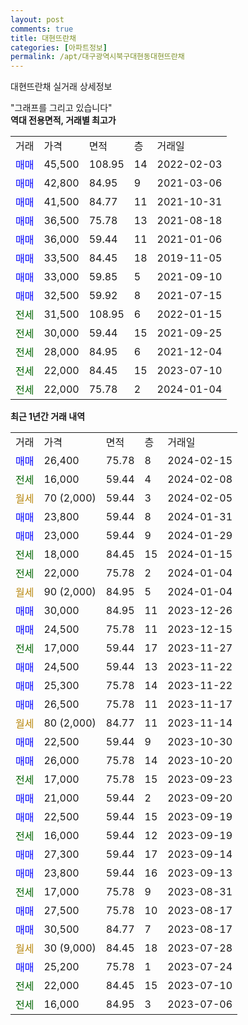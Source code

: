 ```yaml
---
layout: post
comments: true
title: 대현뜨란채
categories: [아파트정보]
permalink: /apt/대구광역시북구대현동대현뜨란채
---
```


대현뜨란채 실거래 상세정보

<script type="text/javascript">
  google.charts.load('current', {'packages':['line', 'corechart']});
  google.charts.setOnLoadCallback(drawChart);

  function drawChart() {
    var data = new google.visualization.DataTable();
    data.addColumn('date', '거래일');
    data.addColumn('number', "매매");
    data.addColumn('number', "전세");
    data.addColumn('number', "전매");

    data.addRows([[new Date(Date.parse("2024-02-15")), 26400, null, null], [new Date(Date.parse("2024-02-08")), null, 16000, null], [new Date(Date.parse("2024-02-05")), null, null, null], [new Date(Date.parse("2024-01-31")), 23800, null, null], [new Date(Date.parse("2024-01-29")), 23000, null, null], [new Date(Date.parse("2024-01-15")), null, 18000, null], [new Date(Date.parse("2024-01-04")), null, 22000, null], [new Date(Date.parse("2024-01-04")), null, null, null], [new Date(Date.parse("2023-12-26")), 30000, null, null], [new Date(Date.parse("2023-12-15")), 24500, null, null], [new Date(Date.parse("2023-11-27")), null, 17000, null], [new Date(Date.parse("2023-11-22")), 24500, null, null], [new Date(Date.parse("2023-11-22")), 25300, null, null], [new Date(Date.parse("2023-11-17")), 26500, null, null], [new Date(Date.parse("2023-11-14")), null, null, null], [new Date(Date.parse("2023-10-30")), 22500, null, null], [new Date(Date.parse("2023-10-20")), 26000, null, null], [new Date(Date.parse("2023-09-23")), null, 17000, null], [new Date(Date.parse("2023-09-20")), 21000, null, null], [new Date(Date.parse("2023-09-19")), 22500, null, null], [new Date(Date.parse("2023-09-19")), null, 16000, null], [new Date(Date.parse("2023-09-14")), 27300, null, null], [new Date(Date.parse("2023-09-13")), 23800, null, null], [new Date(Date.parse("2023-08-31")), null, 17000, null], [new Date(Date.parse("2023-08-17")), 27500, null, null], [new Date(Date.parse("2023-08-17")), 30500, null, null], [new Date(Date.parse("2023-07-28")), null, null, null], [new Date(Date.parse("2023-07-24")), 25200, null, null], [new Date(Date.parse("2023-07-10")), null, 22000, null], [new Date(Date.parse("2023-07-06")), null, 16000, null]]);

    var options = {
      hAxis: {
        format: 'yyyy/MM/dd'
      },    
      lineWidth: 0,
      pointsVisible: true,    
      title: '최근 1년간 유형별 실거래가 분포',
      legend: { position: 'bottom' }
    };

    var formatter = new google.visualization.NumberFormat({pattern:'###,###'} );
    formatter.format(data, 1);
    formatter.format(data, 2);
    
    setTimeout(function() {
        var chart = new google.visualization.LineChart(document.getElementById('columnchart_material'));
        chart.draw(data, (options));
        document.getElementById('loading').style.display = 'none';
    }, 200);
  }
</script>


<div id="loading" style="z-index:20; display: block; margin-left: 0px">"그래프를 그리고 있습니다"</div>
<div id="columnchart_material" style="width: 95%; margin-left: 0px; display: block"></div>
<!-- contents start -->
<b>역대 전용면적, 거래별 최고가</b>
<table class="sortable">
    <tr>
      <td>거래</td>
      <td>가격</td>
      <td>면적</td>
      <td>층</td>
      <td>거래일</td>
    </tr>
        <tr>
          <td><a style="color: blue">매매</a></td>
          <td>45,500</td>
          <td>108.95</td>
          <td>14</td>
          <td>2022-02-03</td>
        </tr>            <tr>
          <td><a style="color: blue">매매</a></td>
          <td>42,800</td>
          <td>84.95</td>
          <td>9</td>
          <td>2021-03-06</td>
        </tr>            <tr>
          <td><a style="color: blue">매매</a></td>
          <td>41,500</td>
          <td>84.77</td>
          <td>11</td>
          <td>2021-10-31</td>
        </tr>            <tr>
          <td><a style="color: blue">매매</a></td>
          <td>36,500</td>
          <td>75.78</td>
          <td>13</td>
          <td>2021-08-18</td>
        </tr>            <tr>
          <td><a style="color: blue">매매</a></td>
          <td>36,000</td>
          <td>59.44</td>
          <td>11</td>
          <td>2021-01-06</td>
        </tr>            <tr>
          <td><a style="color: blue">매매</a></td>
          <td>33,500</td>
          <td>84.45</td>
          <td>18</td>
          <td>2019-11-05</td>
        </tr>            <tr>
          <td><a style="color: blue">매매</a></td>
          <td>33,000</td>
          <td>59.85</td>
          <td>5</td>
          <td>2021-09-10</td>
        </tr>            <tr>
          <td><a style="color: blue">매매</a></td>
          <td>32,500</td>
          <td>59.92</td>
          <td>8</td>
          <td>2021-07-15</td>
        </tr>        
        <tr>
              <td><a style="color: darkgreen">전세</a></td>
              <td>31,500</td>
              <td>108.95</td>
              <td>6</td>
              <td>2022-01-15</td>
            </tr>            <tr>
              <td><a style="color: darkgreen">전세</a></td>
              <td>30,000</td>
              <td>59.44</td>
              <td>15</td>
              <td>2021-09-25</td>
            </tr>            <tr>
              <td><a style="color: darkgreen">전세</a></td>
              <td>28,000</td>
              <td>84.95</td>
              <td>6</td>
              <td>2021-12-04</td>
            </tr>            <tr>
              <td><a style="color: darkgreen">전세</a></td>
              <td>22,000</td>
              <td>84.45</td>
              <td>15</td>
              <td>2023-07-10</td>
            </tr>            <tr>
              <td><a style="color: darkgreen">전세</a></td>
              <td>22,000</td>
              <td>75.78</td>
              <td>2</td>
              <td>2024-01-04</td>
            </tr>        
    
</table>

<b>최근 1년간 거래 내역</b>

<table class="sortable">
    <tr>
      <td>거래</td>
      <td>가격</td>
      <td>면적</td>
      <td>층</td>
      <td>거래일</td>
    </tr>
    <tr>
      <td><a style="color: blue">매매</a></td>
      <td>26,400</td>
      <td>75.78</td>
      <td>8</td>
      <td>2024-02-15</td>
    </tr>          <tr>
      <td><a style="color: darkgreen">전세</a></td>
      <td>16,000</td>
      <td>59.44</td>
      <td>4</td>
      <td>2024-02-08</td>
    </tr>          <tr>
      <td><a style="color: darkgoldenrod">월세</a></td>
      <td>70 (2,000)</td>
      <td>59.44</td>
      <td>3</td>
      <td>2024-02-05</td>
    </tr>          <tr>
      <td><a style="color: blue">매매</a></td>
      <td>23,800</td>
      <td>59.44</td>
      <td>8</td>
      <td>2024-01-31</td>
    </tr>          <tr>
      <td><a style="color: blue">매매</a></td>
      <td>23,000</td>
      <td>59.44</td>
      <td>9</td>
      <td>2024-01-29</td>
    </tr>          <tr>
      <td><a style="color: darkgreen">전세</a></td>
      <td>18,000</td>
      <td>84.45</td>
      <td>15</td>
      <td>2024-01-15</td>
    </tr>          <tr>
      <td><a style="color: darkgreen">전세</a></td>
      <td>22,000</td>
      <td>75.78</td>
      <td>2</td>
      <td>2024-01-04</td>
    </tr>          <tr>
      <td><a style="color: darkgoldenrod">월세</a></td>
      <td>90 (2,000)</td>
      <td>84.95</td>
      <td>5</td>
      <td>2024-01-04</td>
    </tr>          <tr>
      <td><a style="color: blue">매매</a></td>
      <td>30,000</td>
      <td>84.95</td>
      <td>11</td>
      <td>2023-12-26</td>
    </tr>          <tr>
      <td><a style="color: blue">매매</a></td>
      <td>24,500</td>
      <td>75.78</td>
      <td>11</td>
      <td>2023-12-15</td>
    </tr>          <tr>
      <td><a style="color: darkgreen">전세</a></td>
      <td>17,000</td>
      <td>59.44</td>
      <td>17</td>
      <td>2023-11-27</td>
    </tr>          <tr>
      <td><a style="color: blue">매매</a></td>
      <td>24,500</td>
      <td>59.44</td>
      <td>13</td>
      <td>2023-11-22</td>
    </tr>          <tr>
      <td><a style="color: blue">매매</a></td>
      <td>25,300</td>
      <td>75.78</td>
      <td>14</td>
      <td>2023-11-22</td>
    </tr>          <tr>
      <td><a style="color: blue">매매</a></td>
      <td>26,500</td>
      <td>75.78</td>
      <td>11</td>
      <td>2023-11-17</td>
    </tr>          <tr>
      <td><a style="color: darkgoldenrod">월세</a></td>
      <td>80 (2,000)</td>
      <td>84.77</td>
      <td>11</td>
      <td>2023-11-14</td>
    </tr>          <tr>
      <td><a style="color: blue">매매</a></td>
      <td>22,500</td>
      <td>59.44</td>
      <td>9</td>
      <td>2023-10-30</td>
    </tr>          <tr>
      <td><a style="color: blue">매매</a></td>
      <td>26,000</td>
      <td>75.78</td>
      <td>14</td>
      <td>2023-10-20</td>
    </tr>          <tr>
      <td><a style="color: darkgreen">전세</a></td>
      <td>17,000</td>
      <td>75.78</td>
      <td>15</td>
      <td>2023-09-23</td>
    </tr>          <tr>
      <td><a style="color: blue">매매</a></td>
      <td>21,000</td>
      <td>59.44</td>
      <td>2</td>
      <td>2023-09-20</td>
    </tr>          <tr>
      <td><a style="color: blue">매매</a></td>
      <td>22,500</td>
      <td>59.44</td>
      <td>15</td>
      <td>2023-09-19</td>
    </tr>          <tr>
      <td><a style="color: darkgreen">전세</a></td>
      <td>16,000</td>
      <td>59.44</td>
      <td>12</td>
      <td>2023-09-19</td>
    </tr>          <tr>
      <td><a style="color: blue">매매</a></td>
      <td>27,300</td>
      <td>59.44</td>
      <td>17</td>
      <td>2023-09-14</td>
    </tr>          <tr>
      <td><a style="color: blue">매매</a></td>
      <td>23,800</td>
      <td>59.44</td>
      <td>16</td>
      <td>2023-09-13</td>
    </tr>          <tr>
      <td><a style="color: darkgreen">전세</a></td>
      <td>17,000</td>
      <td>75.78</td>
      <td>9</td>
      <td>2023-08-31</td>
    </tr>          <tr>
      <td><a style="color: blue">매매</a></td>
      <td>27,500</td>
      <td>75.78</td>
      <td>10</td>
      <td>2023-08-17</td>
    </tr>          <tr>
      <td><a style="color: blue">매매</a></td>
      <td>30,500</td>
      <td>84.77</td>
      <td>7</td>
      <td>2023-08-17</td>
    </tr>          <tr>
      <td><a style="color: darkgoldenrod">월세</a></td>
      <td>30 (9,000)</td>
      <td>84.45</td>
      <td>18</td>
      <td>2023-07-28</td>
    </tr>          <tr>
      <td><a style="color: blue">매매</a></td>
      <td>25,200</td>
      <td>75.78</td>
      <td>1</td>
      <td>2023-07-24</td>
    </tr>          <tr>
      <td><a style="color: darkgreen">전세</a></td>
      <td>22,000</td>
      <td>84.45</td>
      <td>15</td>
      <td>2023-07-10</td>
    </tr>          <tr>
      <td><a style="color: darkgreen">전세</a></td>
      <td>16,000</td>
      <td>84.95</td>
      <td>3</td>
      <td>2023-07-06</td>
    </tr>      </table>
<!-- contents end -->    

